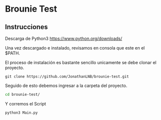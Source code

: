 # Brounie Test

## Instrucciones
Descarga de Python3
https://www.python.org/downloads/

Una vez descargado e instalado, revisamos en consola que este en el $PATH.

El proceso de instalación es bastante sencillo unicamente se debe clonar el proyecto.

```git
git clone https://github.com/JonathanLNB/brounie-test.git
```

Seguido de esto debemos ingresar a la carpeta del proyecto.

```bash
cd brounie-test/
```

Y corremos el Script

```python
python3 Main.py
```

